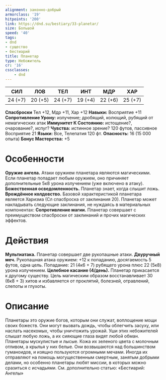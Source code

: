 ```yaml
---
alignment: законно-добрый
armorclass: '19'
hitpoints: '200'
link: https://dnd.su/bestiary/33-planetar/
size: Большой
speed: '40'
tags:
- dnd
- существо
- бестиарий
title: Планетар
type: Небожитель
cr: '16'
cssclasses:
    - dnd
---
```



| СИЛ | ЛОВ | ТЕЛ | ИНТ | МДР | ХАР |
|---|---|---|---|---|---|
| 24 (+7) | 20 (+5) | 24 (+7) | 19 (+4) | 22 (+6) | 25 (+7) |
**Спасброски** Тел +12, Мдр +11, Хар +12
**Навыки:** Восприятие +11
**Сопротивление Урону:** излучение; дробящий, колющий, рубящий от немагических атак
**Иммунитет К Состоянию:** истощение?, очарование?, испуг?
**Чувства:** истинное зрение? 120 футов, пассивное Восприятие 21
**Языки:** Все, Телепатия 120 фт.
**Опасность:** 16 (15 000 опыта)
**Бонус Мастерства:** +5


# Особенности
**Оружие ангела.** Атаки оружием планетара являются магическими. Если планетар попадает любым оружием, оно причиняет дополнительные 5к8 урона излучением (уже включено в атаку).
**Божественная осведомленность.** Планетар знает, когда слышит ложь.
**Врождённое колдовство.** Базовой характеристикой планетара является Харизма (Сл спасброска от заклинания 20). Планетар может накладывать следующие заклинания, не нуждаясь в материальных компонентах:
**Сопротивление магии.** Планетар совершает с преимуществом спасброски от заклинаний и прочих магических эффектов.


# Действия
**Мультиатака.** Планетар совершает две рукопашные атаки.
**Двуручный меч.** Рукопашная атака оружием: +12 к попаданию, досягаемость 5 футов, одна цель. Попадание:  21 (4к6 + 7) рубящего урона плюс 22 (5к8) урона излучением.
**Целебное касание (4/день).** Планетар прикасается к другому существу. Цель магическим образом восстанавливает 30 (6к8 + 3) хитов и избавляется от проклятий, болезней, отравлений, слепоты и глухоты.


# Описание
Планетары это оружие богов, которым они служат, воплощение мощи своих божеств. Они могут вызвать дождь, чтобы облегчить засуху, или наслать насекомых, чтобы уничтожить урожай. Уши этих небожителей слышат любую ложь, а их сияющие глаза видят любой обман. Планетары мускулистые и лысые. Кожа их зеленого цвета с молочным отливом, а крылья у них белые. Они возвышаются над большинством гуманоидов, и изящно пользуются огромными мечами. Иногда их отправляют на помощь могущественным смертным, занятым добрыми делами, но особенно планетары любят миссии, в которых можно сразиться с исчадьями. См. дополнительно статью: «Бестиарий: Ангелы»